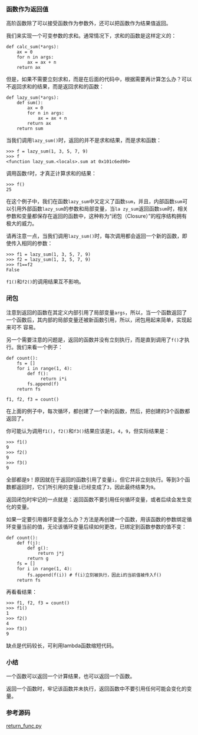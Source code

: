 ### 函数作为返回值

高阶函数除了可以接受函数作为参数外，还可以把函数作为结果值返回。

我们来实现一个可变参数的求和。通常情况下，求和的函数是这样定义的：

    
    
    def calc_sum(*args):
        ax = 0
        for n in args:
            ax = ax + n
        return ax
    

但是，如果不需要立刻求和，而是在后面的代码中，根据需要再计算怎么办？可以不返回求和的结果，而是返回求和的函数：

    
    
    def lazy_sum(*args):
        def sum():
            ax = 0
            for n in args:
                ax = ax + n
            return ax
        return sum
    

当我们调用`lazy_sum()`时，返回的并不是求和结果，而是求和函数：

    
    
    >>> f = lazy_sum(1, 3, 5, 7, 9)
    >>> f
    <function lazy_sum.<locals>.sum at 0x101c6ed90>
    

调用函数`f`时，才真正计算求和的结果：

    
    
    >>> f()
    25
    

在这个例子中，我们在函数`lazy_sum`中又定义了函数`sum`，并且，内部函数`sum`可以引用外部函数`lazy_sum`的参数和局部变量，当`la
zy_sum`返回函数`sum`时，相关参数和变量都保存在返回的函数中，这种称为“闭包（Closure）”的程序结构拥有极大的威力。

请再注意一点，当我们调用`lazy_sum()`时，每次调用都会返回一个新的函数，即使传入相同的参数：

    
    
    >>> f1 = lazy_sum(1, 3, 5, 7, 9)
    >>> f2 = lazy_sum(1, 3, 5, 7, 9)
    >>> f1==f2
    False
    

`f1()`和`f2()`的调用结果互不影响。

### 闭包

注意到返回的函数在其定义内部引用了局部变量`args`，所以，当一个函数返回了一个函数后，其内部的局部变量还被新函数引用，所以，闭包用起来简单，实现起来可不
容易。

另一个需要注意的问题是，返回的函数并没有立刻执行，而是直到调用了`f()`才执行。我们来看一个例子：

    
    
    def count():
        fs = []
        for i in range(1, 4):
            def f():
                 return i*i
            fs.append(f)
        return fs
    
    f1, f2, f3 = count()
    

在上面的例子中，每次循环，都创建了一个新的函数，然后，把创建的3个函数都返回了。

你可能认为调用`f1()`，`f2()`和`f3()`结果应该是`1`，`4`，`9`，但实际结果是：

    
    
    >>> f1()
    9
    >>> f2()
    9
    >>> f3()
    9
    

全部都是`9`！原因就在于返回的函数引用了变量`i`，但它并非立刻执行。等到3个函数都返回时，它们所引用的变量`i`已经变成了`3`，因此最终结果为`9`。

返回闭包时牢记的一点就是：返回函数不要引用任何循环变量，或者后续会发生变化的变量。

如果一定要引用循环变量怎么办？方法是再创建一个函数，用该函数的参数绑定循环变量当前的值，无论该循环变量后续如何更改，已绑定到函数参数的值不变：

    
    
    def count():
        def f(j):
            def g():
                return j*j
            return g
        fs = []
        for i in range(1, 4):
            fs.append(f(i)) # f(i)立刻被执行，因此i的当前值被传入f()
        return fs
    

再看看结果：

    
    
    >>> f1, f2, f3 = count()
    >>> f1()
    1
    >>> f2()
    4
    >>> f3()
    9
    

缺点是代码较长，可利用lambda函数缩短代码。

### 小结

一个函数可以返回一个计算结果，也可以返回一个函数。

返回一个函数时，牢记该函数并未执行，返回函数中不要引用任何可能会变化的变量。

### 参考源码

[return_func.py](https://github.com/michaelliao/learn-python3/blob/master/samples/functional/return_func.py)

